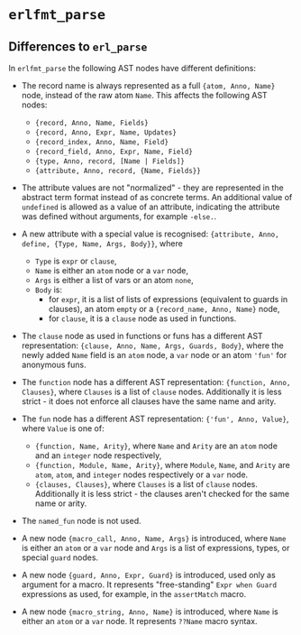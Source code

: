 # `erlfmt_parse`

## Differences to `erl_parse`

In `erlfmt_parse` the following AST nodes have different definitions:

* The record name is always represented as a full `{atom, Anno, Name}` node,
  instead of the raw atom `Name`. This affects the following AST nodes:
  * `{record, Anno, Name, Fields}`
  * `{record, Anno, Expr, Name, Updates}`
  * `{record_index, Anno, Name, Field}`
  * `{record_field, Anno, Expr, Name, Field}`
  * `{type, Anno, record, [Name | Fields]}`
  * `{attribute, Anno, record, {Name, Fields}}`

* The attribute values are not "normalized" - they are represented in the
  abstract term format instead of as concrete terms. An additional value of
  `undefined` is allowed as a value of an attribute, indicating the attribute
  was defined without arguments, for example `-else.`.

* A new attribute with a special value is recognised:
  `{attribute, Anno, define, {Type, Name, Args, Body}}`, where
  * `Type` is `expr` or `clause`,
  * `Name` is either an `atom` node or a `var` node,
  * `Args` is either a list of vars or an atom `none`,
  * `Body` is:
    * for `expr`, it is a list of lists of expressions (equivalent to guards in clauses),
      an atom `empty` or a `{record_name, Anno, Name}` node,
    * for `clause`, it is a `clause` node as used in functions.

* The `clause` node as used in functions or funs has a different AST representation:
  `{clause, Anno, Name, Args, Guards, Body}`, where the newly added `Name` field
  is an `atom` node, a `var` node or an atom `'fun'` for anonymous funs.

* The `function` node has a different AST representation:
  `{function, Anno, Clauses}`, where `Clauses` is a list of `clause` nodes.
  Additionally it is less strict - it does not enforce all clauses have
  the same name and arity.

* The `fun` node has a different AST representation:
  `{'fun', Anno, Value}`, where `Value` is one of:
  * `{function, Name, Arity}`, where `Name` and `Arity` are an `atom` node
    and an `integer` node respectively,
  * `{function, Module, Name, Arity}`, where `Module`, `Name`, and `Arity`
    are `atom`, `atom`, and `integer` nodes respectively or a `var` node.
  * `{clauses, Clauses}`, where `Clauses` is a list of `clause` nodes.
    Additionally it is less strict - the clauses aren't checked for the same
    name or arity.

* The `named_fun` node is not used.

* A new node `{macro_call, Anno, Name, Args}` is introduced, where `Name` is
  either an `atom` or a `var` node and `Args` is a list of expressions, types,
  or special `guard` nodes.

* A new node `{guard, Anno, Expr, Guard}` is introduced, used only as argument
  for a macro. It represents "free-standing" `Expr when Guard` expressions as used,
  for example, in the `assertMatch` macro.

* A new node `{macro_string, Anno, Name}` is introduced, where `Name` is either
  an `atom` or a `var` node. It represents `??Name` macro syntax.
